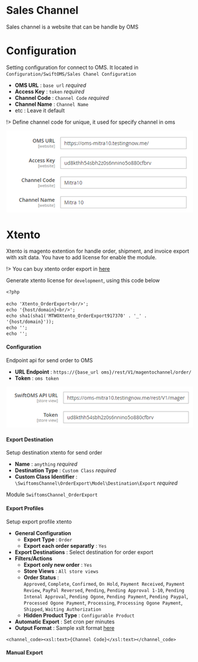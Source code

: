 # Sales Channel
Sales channel is a website that can be handle by OMS

# Configuration
Setting configuration for connect to OMS. It located in `Configuration/SwiftOMS/Sales Chanel Configuration`

- **OMS URL** : `base url` *required*
- **Access Key** : `token` *required*
- **Channel Code** : `Channel Code` *required*
- **Channel Name** : `Channel Name`
- etc : Leave it default

!> Define channel code for unique, it used for specify channel in oms

![image](image/channel_config.png)

# Xtento
Xtento is magento extention for handle order, shipment, and invoice export with xslt data. You have to add license for enable the module. 

!> You can buy xtento order export in [here][1]

[1]: https://www.xtento.com/magento-extensions/magento-order-export-module.html "Xtento Order Export"

Generate xtento license for `development`, using this code below
```
<?php

echo 'Xtento_OrderExport<br/>';
echo '{host/domain}<br/>';
echo sha1(sha1('MTWOXtento_OrderExport917370' . '_' . '{host/domain}'));
echo '';
echo '';
```
<h4>Configuration</h4>
Endpoint api for send order to OMS

- **URL Endpoint** : `https://{base_url oms}/rest/V1/magentochannel/order/`
- **Token** : `oms token`

![image](image/xtento_api_url.png)

<h4>Export Destination</h4>
Setup destination xtento for send order

- **Name** : `anything` *required*
- **Destination Type** : `Custom Class` *required*
- **Custom Class Identifier** : `\SwiftomsChannel\OrderExport\Model\Destination\Export` *required*

Module `SwiftomsChannel_OrderExport`

<h4>Export Profiles</h4>
Setup export profile xtento

- **General Configuration**
    - **Export Type** : `Order`
    - **Export each order separatly** : `Yes`
- **Export Destinations** : Select destination for order export
- **Filters/Actions**
    - **Export only new order** : `Yes`
    - **Store Views** : `All store views`
    - **Order Status** : <br>`Approved`, `Complete`, `Confirmed`, `On Hold`, `Payment Received`, `Payment Review`, `PayPal Reversed`, `Pending`, `Pending Approval 1-10`, `Pending Intenal Approval`, `Pending Ogone`, `Pending Payment`, `Pending Paypal`, `Processed Ogone Payment`, `Processing`, `Processing Ogone Payment`, `Shipped`, `Waiting Authorization`
    - **Hidden Product Type** : `Configurable Product`
- **Automatic Export** : Set cron per minutes
- **Output Format** : Sample xslt format [here](/oms/xslt/order_format.xslt ':ignore Sample Order Output Format')

```
<channel_code><xsl:text>{Channel Code}</xsl:text></channel_code>
```

<h4>Manual Export</h4>
